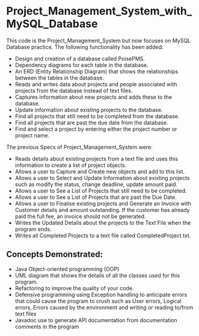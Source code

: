 # Project_Management_System_with_MySQL_Database

This code is the Project_Management_System but now focuses on MySQL Database practice. The following functionality has been added:
* Design and creation of a database called PoisePMS.
* Dependency diagrams for each table in the database.
* An ERD (Entity Relationship Diagram) that shows the relationships between the tables in the database.
* Reads and writes data about projects and people associated with projects from the database instead of text files.
* Captures information about new projects and adds these to the database.
* Update information about existing projects to the database.
* Find all projects that still need to be completed from the database.
* Find all projects that are past the due date from the database.
* Find and select a project by entering either the project number or project name.

The previous Specs of Project_Management_System were: 
* Reads details about existing projects from a text file and uses this information to create a list of project objects.
* Allows a user to Capture and Create new objects and add to this list.
* Allows a user to Select and Update Information about existing projects such as modify the status, change deadline, update amount paid.
* Allows a user to See a List of Projects that still need to be completed.
* Allows a user to See a List of Projects that are past the Due Date.
* Allows a user to Finalise existing projects and Generate an Invoice with Customer details and amount outstanding. If the customer has already paid the full fee, an invoice should not be generated.
* Writes the Updated Details about the projects to the Text File when the program ends.
* Writes all Completed Projects to a text file called CompletedProject.txt.
## Concepts Demonstrated:
* Java Object-oriented programming (OOP)
* UML diagram that shows the details of all the classes used for this program.
* Refactoring to improve the quality of your code.
* Defensive programming using Exception handling to anticipate errors that could cause the program to crush such as User errors, Logical errors, Errors caused by the environment and writing or reading to/from text files
* Javadoc use to generate API documentation from documentation comments in the program
